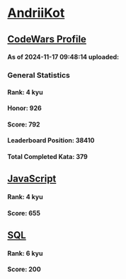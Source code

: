 # [AndriiKot](https://www.codewars.com/users/AndriiKot)
## [CodeWars Profile](https://www.codewars.com/users/AndriiKot)
#### As of 2024-11-17 09:48:14 uploaded:
### General Statistics
#### Rank: 4 kyu
#### Honor: 926
#### Score: 792
#### Leaderboard Position: 38410
#### Total Completed Kata: 379

## [JavaScript](https://github.com/AndriiKot/JavaScript__CodeWars)
#### Rank: 4 kyu
#### Score: 655

## [SQL](https://github.com/AndriiKot/SQL__CodeWars)
#### Rank: 6 kyu
#### Score: 200
